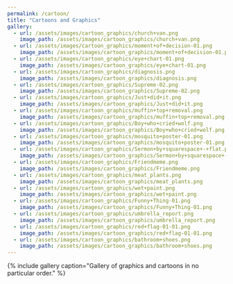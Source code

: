 ```yaml
---
permalink: /cartoon/
title: "Cartoons and Graphics"
gallery:
  - url: /assets/images/cartoon_graphics/church+van.png
    image_path: /assets/images/cartoon_graphics/church+van.png
  - url: /assets/images/cartoon_graphics/moment+of+decision-01.png
    image_path: /assets/images/cartoon_graphics/moment+of+decision-01.png
  - url: /assets/images/cartoon_graphics/eye+chart-01.png
    image_path: /assets/images/cartoon_graphics/eye+chart-01.png
  - url: /assets/images/cartoon_graphics/diagnosis.png
    image_path: /assets/images/cartoon_graphics/diagnosis.png
  - url: /assets/images/cartoon_graphics/Supreme-02.png
    image_path: /assets/images/cartoon_graphics/Supreme-02.png
  - url: /assets/images/cartoon_graphics/Just+did+it.png
    image_path: /assets/images/cartoon_graphics/Just+did+it.png
  - url: /assets/images/cartoon_graphics/muffin+top+removal.png
    image_path: /assets/images/cartoon_graphics/muffin+top+removal.png
  - url: /assets/images/cartoon_graphics/Boy+who+cried+wolf.png
    image_path: /assets/images/cartoon_graphics/Boy+who+cried+wolf.png
  - url: /assets/images/cartoon_graphics/mosquito+poster-01.png
    image_path: /assets/images/cartoon_graphics/mosquito+poster-01.png
  - url: /assets/images/cartoon_graphics/Sermon+by+squarespace+-+flat.png
    image_path: /assets/images/cartoon_graphics/Sermon+by+squarespace+-+flat.png
  - url: /assets/images/cartoon_graphics/Friendmeme.png
    image_path: /assets/images/cartoon_graphics/Friendmeme.png
  - url: /assets/images/cartoon_graphics/meat_plants.png
    image_path: /assets/images/cartoon_graphics/meat_plants.png
  - url: /assets/images/cartoon_graphics/wet+paint.png
    image_path: /assets/images/cartoon_graphics/wet+paint.png
  - url: /assets/images/cartoon_graphics/Funny+Thing-01.png
    image_path: /assets/images/cartoon_graphics/Funny+Thing-01.png
  - url: /assets/images/cartoon_graphics/umbrella_report.png
    image_path: /assets/images/cartoon_graphics/umbrella_report.png
  - url: /assets/images/cartoon_graphics/red+flag-01-01.png
    image_path: /assets/images/cartoon_graphics/red+flag-01-01.png
  - url: /assets/images/cartoon_graphics/bathroom+shoes.png
    image_path: /assets/images/cartoon_graphics/bathroom+shoes.png
---
```

{% include gallery caption="Gallery of graphics and cartoons in no particular order." %}
